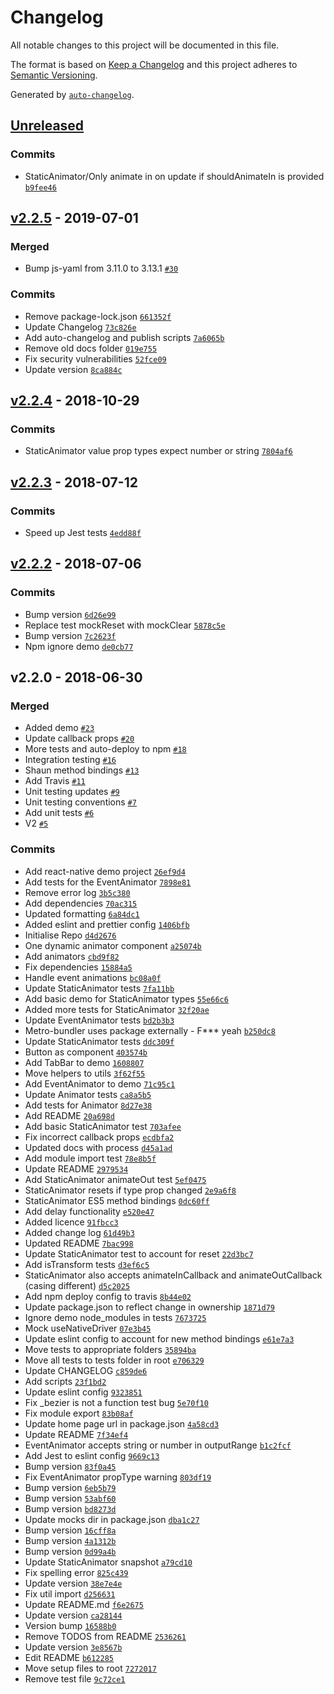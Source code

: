 # Changelog

All notable changes to this project will be documented in this file.

The format is based on [Keep a Changelog](http://keepachangelog.com/en/1.0.0/)
and this project adheres to [Semantic Versioning](http://semver.org/spec/v2.0.0.html).

Generated by [`auto-changelog`](https://github.com/CookPete/auto-changelog).

## [Unreleased](https://github.com/AuxStudio/react-native-simple-animators/compare/v2.2.5...HEAD)

### Commits

- StaticAnimator/Only animate in on update if shouldAnimateIn is provided [`b9fee46`](https://github.com/AuxStudio/react-native-simple-animators/commit/b9fee4687a6790071e3aac1ab188e61b5a012a3d)

## [v2.2.5](https://github.com/AuxStudio/react-native-simple-animators/compare/v2.2.4...v2.2.5) - 2019-07-01

### Merged

- Bump js-yaml from 3.11.0 to 3.13.1 [`#30`](https://github.com/AuxStudio/react-native-simple-animators/pull/30)

### Commits

- Remove package-lock.json [`661352f`](https://github.com/AuxStudio/react-native-simple-animators/commit/661352f7cd3415b8832ed0d9467ae039664da1a5)
- Update Changelog [`73c826e`](https://github.com/AuxStudio/react-native-simple-animators/commit/73c826ed45b7c6177a465c1b0fd60f4ce2297970)
- Add auto-changelog and publish scripts [`7a6065b`](https://github.com/AuxStudio/react-native-simple-animators/commit/7a6065b7157742ee4993c14db29690423f518b4f)
- Remove old docs folder [`019e755`](https://github.com/AuxStudio/react-native-simple-animators/commit/019e75512d3ac5b714e7f122b780af6a18a703c8)
- Fix security vulnerabilities [`52fce09`](https://github.com/AuxStudio/react-native-simple-animators/commit/52fce0909229d8192098e1765ed5083d4cf51e2e)
- Update version [`8ca884c`](https://github.com/AuxStudio/react-native-simple-animators/commit/8ca884c821ff468277a0b4e289866b9697b577c1)

## [v2.2.4](https://github.com/AuxStudio/react-native-simple-animators/compare/v2.2.3...v2.2.4) - 2018-10-29

### Commits

- StaticAnimator value prop types expect number or string [`7804af6`](https://github.com/AuxStudio/react-native-simple-animators/commit/7804af69c701d2ab13b034fd96925ddd70977e2c)

## [v2.2.3](https://github.com/AuxStudio/react-native-simple-animators/compare/v2.2.2...v2.2.3) - 2018-07-12

### Commits

- Speed up Jest tests [`4edd88f`](https://github.com/AuxStudio/react-native-simple-animators/commit/4edd88f14a91920451b20ad7b9664d63a4c8a821)

## [v2.2.2](https://github.com/AuxStudio/react-native-simple-animators/compare/v2.2.0...v2.2.2) - 2018-07-06

### Commits

- Bump version [`6d26e99`](https://github.com/AuxStudio/react-native-simple-animators/commit/6d26e99b303d9a78e446c99c6bc275973eda64d5)
- Replace test mockReset with mockClear [`5878c5e`](https://github.com/AuxStudio/react-native-simple-animators/commit/5878c5e74aad21d9e1b8066a366a66258659e4f3)
- Bump version [`7c2623f`](https://github.com/AuxStudio/react-native-simple-animators/commit/7c2623ffa119182cbd516336f6b9b9754f15057d)
- Npm ignore demo [`de0cb77`](https://github.com/AuxStudio/react-native-simple-animators/commit/de0cb779c084efe834b2a1dac00e43fd77a8d3ce)

## v2.2.0 - 2018-06-30

### Merged

- Added demo [`#23`](https://github.com/AuxStudio/react-native-simple-animators/pull/23)
- Update callback props [`#20`](https://github.com/AuxStudio/react-native-simple-animators/pull/20)
- More tests and auto-deploy to npm [`#18`](https://github.com/AuxStudio/react-native-simple-animators/pull/18)
- Integration testing [`#16`](https://github.com/AuxStudio/react-native-simple-animators/pull/16)
- Shaun method bindings [`#13`](https://github.com/AuxStudio/react-native-simple-animators/pull/13)
- Add Travis [`#11`](https://github.com/AuxStudio/react-native-simple-animators/pull/11)
- Unit testing updates [`#9`](https://github.com/AuxStudio/react-native-simple-animators/pull/9)
- Unit testing conventions [`#7`](https://github.com/AuxStudio/react-native-simple-animators/pull/7)
- Add unit tests [`#6`](https://github.com/AuxStudio/react-native-simple-animators/pull/6)
- V2 [`#5`](https://github.com/AuxStudio/react-native-simple-animators/pull/5)

### Commits

- Add react-native demo project [`26ef9d4`](https://github.com/AuxStudio/react-native-simple-animators/commit/26ef9d41caf95dd82100f6054ea3a0357124ff4e)
- Add tests for the EventAnimator [`7898e81`](https://github.com/AuxStudio/react-native-simple-animators/commit/7898e8137c8abc3e1dcc31c7733a354e316aca88)
- Remove error log [`3b5c380`](https://github.com/AuxStudio/react-native-simple-animators/commit/3b5c380056378ff14c9011ad8104cca81431aa8f)
- Add dependencies [`70ac315`](https://github.com/AuxStudio/react-native-simple-animators/commit/70ac315022fde98cec5ac5e28e26ec19849fd6b5)
- Updated formatting [`6a84dc1`](https://github.com/AuxStudio/react-native-simple-animators/commit/6a84dc17a272274817fae4c5a05d2d4cfb4c87f5)
- Added eslint and prettier config [`1406bfb`](https://github.com/AuxStudio/react-native-simple-animators/commit/1406bfb8f6c7b91ad1fd0328b819060db883799b)
- Initialise Repo [`d4d2676`](https://github.com/AuxStudio/react-native-simple-animators/commit/d4d2676bc998abf67bd28d60a53b1b9213dc8fd7)
- One dynamic animator component [`a25074b`](https://github.com/AuxStudio/react-native-simple-animators/commit/a25074bd9fdea14ff38ea435364ed756ee600ae6)
- Add animators [`cbd9f82`](https://github.com/AuxStudio/react-native-simple-animators/commit/cbd9f82000370dbfe2f141ca8fc62f6650ff42fc)
- Fix dependencies [`15884a5`](https://github.com/AuxStudio/react-native-simple-animators/commit/15884a503cd648d555e1c047c178a44f131ed91b)
- Handle event animations [`bc08a0f`](https://github.com/AuxStudio/react-native-simple-animators/commit/bc08a0fe2c5bd485417ad7d5704c527e29a664d1)
- Update StaticAnimator tests [`7fa11bb`](https://github.com/AuxStudio/react-native-simple-animators/commit/7fa11bbb7b5a0b62b028a94b82be37f8aa602bf5)
- Add basic demo for StaticAnimator types [`55e66c6`](https://github.com/AuxStudio/react-native-simple-animators/commit/55e66c63bf1b2c64b53ca09e2cb52a9b83950c6a)
- Added more tests for StaticAnimator [`32f20ae`](https://github.com/AuxStudio/react-native-simple-animators/commit/32f20ae3b33963115a47f50617eda909cdd429ef)
- Update EventAnimator tests [`bd2b3b3`](https://github.com/AuxStudio/react-native-simple-animators/commit/bd2b3b3a26b3d032b824fe26edf15fa6a49e80a8)
- Metro-bundler uses package externally - F*** yeah [`b250dc8`](https://github.com/AuxStudio/react-native-simple-animators/commit/b250dc8eaf079894b5dd69ce02c0c2ce9b7af347)
- Update StaticAnimator tests [`ddc309f`](https://github.com/AuxStudio/react-native-simple-animators/commit/ddc309fd57609a20a6737542cd61c16e9a4d38f0)
- Button as component [`403574b`](https://github.com/AuxStudio/react-native-simple-animators/commit/403574b2a8424bef3caf4c8b04bdf57860978503)
- Add TabBar to demo [`1608807`](https://github.com/AuxStudio/react-native-simple-animators/commit/1608807d6ef778a31c3d23a926301d59ede809b9)
- Move helpers to utils [`3f62f55`](https://github.com/AuxStudio/react-native-simple-animators/commit/3f62f5569449942c07c56eaa9bfcc18784982971)
- Add EventAnimator to demo [`71c95c1`](https://github.com/AuxStudio/react-native-simple-animators/commit/71c95c19e4fa255428601fc302e03fbc3d65b534)
- Update Animator tests [`ca8a5b5`](https://github.com/AuxStudio/react-native-simple-animators/commit/ca8a5b562eb33f8988870bdd8ece3a0079853f0c)
- Add tests for Animator [`8d27e38`](https://github.com/AuxStudio/react-native-simple-animators/commit/8d27e385dec4064a22763e862cda9de3a6d940d7)
- Add README [`20a698d`](https://github.com/AuxStudio/react-native-simple-animators/commit/20a698d0e7646e95f8caf4ac9ea20571b23d4820)
- Add basic StaticAnimator test [`703afee`](https://github.com/AuxStudio/react-native-simple-animators/commit/703afee8db606a204430b3e4c32d9dcb609769b0)
- Fix incorrect callback props [`ecdbfa2`](https://github.com/AuxStudio/react-native-simple-animators/commit/ecdbfa2c6267cadc664bdd0319315a7eb2cb020f)
- Updated docs with process [`d45a1ad`](https://github.com/AuxStudio/react-native-simple-animators/commit/d45a1ad68b989b9fda1999f24fba85fd9cb06678)
- Add module import test [`78e8b5f`](https://github.com/AuxStudio/react-native-simple-animators/commit/78e8b5f8553fc66397e8c1d5a6f28f9d6a520b6b)
- Update README [`2979534`](https://github.com/AuxStudio/react-native-simple-animators/commit/29795341325fa4f9c7629e80ce41d11549b7d34a)
- Add StaticAnimator animateOut test [`5ef0475`](https://github.com/AuxStudio/react-native-simple-animators/commit/5ef0475ef80636abba69e255214df96925e3bacc)
- StaticAnimator resets if type prop changed [`2e9a6f8`](https://github.com/AuxStudio/react-native-simple-animators/commit/2e9a6f8542ed64c34baefff0d5f54ee6a6853fe8)
- StaticAnimator ES5 method bindings [`0dc60ff`](https://github.com/AuxStudio/react-native-simple-animators/commit/0dc60ffd0b90e8d4170d7e40f5d2f2530763055b)
- Add delay functionality [`e520e47`](https://github.com/AuxStudio/react-native-simple-animators/commit/e520e4799e38771622012d88ee826205c862ef8f)
- Added licence [`91fbcc3`](https://github.com/AuxStudio/react-native-simple-animators/commit/91fbcc3d7204e2f51ce1e48014f81d4b7df7bea1)
- Added change log [`61d49b3`](https://github.com/AuxStudio/react-native-simple-animators/commit/61d49b3697c59a03b3b90ebbdd268634fdefe51b)
- Updated README [`7bac998`](https://github.com/AuxStudio/react-native-simple-animators/commit/7bac9987c0a3c433265b12a170f3201a86be8943)
- Update StaticAnimator test to account for reset [`22d3bc7`](https://github.com/AuxStudio/react-native-simple-animators/commit/22d3bc703a73bcce46e4fd7a5176ba11d791e330)
- Add isTransform tests [`d3ef6c5`](https://github.com/AuxStudio/react-native-simple-animators/commit/d3ef6c50f0d21664b0b8574c71a98c58ccd103ec)
- StaticAnimator also accepts animateInCallback and animateOutCallback (casing different) [`d5c2025`](https://github.com/AuxStudio/react-native-simple-animators/commit/d5c202558889cb7785323946e7d31acdbb0c7f51)
- Add npm deploy config to travis [`8b44e02`](https://github.com/AuxStudio/react-native-simple-animators/commit/8b44e0227e8ec1fb9ed830e71e1912d05f568c5e)
- Update package.json to reflect change in ownership [`1871d79`](https://github.com/AuxStudio/react-native-simple-animators/commit/1871d79f478f26946207ecaee58b2af5ab5b0c84)
- Ignore demo node_modules in tests [`7673725`](https://github.com/AuxStudio/react-native-simple-animators/commit/767372580dbfe3fa005acde7863df4348e1f91e6)
- Mock useNativeDriver [`07e3b45`](https://github.com/AuxStudio/react-native-simple-animators/commit/07e3b45b5f8622298470f340b466ea1d296da798)
- Update eslint config to account for new method bindings [`e61e7a3`](https://github.com/AuxStudio/react-native-simple-animators/commit/e61e7a3b2002067032077e7b7b429e66aeca8d3d)
- Move tests to appropriate folders [`35894ba`](https://github.com/AuxStudio/react-native-simple-animators/commit/35894babf6663c6da6083ff9e8f7440682154d21)
- Move all tests to tests folder in root [`e706329`](https://github.com/AuxStudio/react-native-simple-animators/commit/e706329a12891ba4c491439470f092b3291b5244)
- Update CHANGELOG [`c859de6`](https://github.com/AuxStudio/react-native-simple-animators/commit/c859de65eb1f7c2a961e7db487fae6cd02edffc3)
- Add scripts [`23f1bd2`](https://github.com/AuxStudio/react-native-simple-animators/commit/23f1bd2d88aa00f51a9cf0d3bc4cf6a9a88dbb26)
- Update eslint config [`9323851`](https://github.com/AuxStudio/react-native-simple-animators/commit/9323851c31d5bfe272dd6076ef62abfcb6f7c448)
- Fix _bezier is not a function test bug [`5e70f10`](https://github.com/AuxStudio/react-native-simple-animators/commit/5e70f100843adf79ddcbd33b906e5aeb19aeca30)
- Fix module export [`83b08af`](https://github.com/AuxStudio/react-native-simple-animators/commit/83b08af9f39221cc1d7a91678659835221df6368)
- Update home page url in package.json [`4a58cd3`](https://github.com/AuxStudio/react-native-simple-animators/commit/4a58cd3507a3ecc0b763630c5297c59e84e8f84d)
- Update README [`7f34ef4`](https://github.com/AuxStudio/react-native-simple-animators/commit/7f34ef4a82a2831dba768bd83219cf71b69f3553)
- EventAnimator accepts string or number in outputRange [`b1c2fcf`](https://github.com/AuxStudio/react-native-simple-animators/commit/b1c2fcfa3f07acf308b541a8ccea0ac1e6e32a07)
- Add Jest to eslint config [`9669c13`](https://github.com/AuxStudio/react-native-simple-animators/commit/9669c13884dcd45a83e71d4ea11a46cf10ab6d2e)
- Bump version [`83f0a45`](https://github.com/AuxStudio/react-native-simple-animators/commit/83f0a45fd74c7d78ed3fa908d67f5d06bab15e1b)
- Fix EventAnimator propType warning [`803df19`](https://github.com/AuxStudio/react-native-simple-animators/commit/803df19a56435b6aed9ac4dc0fe6309ed872393d)
- Bump version [`6eb5b79`](https://github.com/AuxStudio/react-native-simple-animators/commit/6eb5b79e9b8a655a3cec4cb2c7db9b3754913f7e)
- Bump version [`53abf60`](https://github.com/AuxStudio/react-native-simple-animators/commit/53abf60981fcaa05102f0ec0852ebe452290b20c)
- Bump version [`bd8273d`](https://github.com/AuxStudio/react-native-simple-animators/commit/bd8273dc8d5bf1f2eac77108597a9a9bcb579887)
- Update mocks dir in package.json [`dba1c27`](https://github.com/AuxStudio/react-native-simple-animators/commit/dba1c27f7c795baae68190c85c34d1060b40dd70)
- Bump version [`16cff8a`](https://github.com/AuxStudio/react-native-simple-animators/commit/16cff8a799e7eb4d1790de7f2ae8fff771958029)
- Bump version [`4a1312b`](https://github.com/AuxStudio/react-native-simple-animators/commit/4a1312b8b38db0167e941fc9bc4ce4ac17a6deaa)
- Bump version [`0d99a4b`](https://github.com/AuxStudio/react-native-simple-animators/commit/0d99a4bc76e51fe79c2f3dce4d1fffd87278d541)
- Update StaticAnimator snapshot [`a79cd10`](https://github.com/AuxStudio/react-native-simple-animators/commit/a79cd100649d8b4505f80aa32649c6c314496483)
- Fix spelling error [`825c439`](https://github.com/AuxStudio/react-native-simple-animators/commit/825c43921ca99d9db9c05b8c6a6ca70782c38a13)
- Update version [`38e7e4e`](https://github.com/AuxStudio/react-native-simple-animators/commit/38e7e4e99b4f7d77cffd2a22157292be2bb0fc0d)
- Fix util import [`d256631`](https://github.com/AuxStudio/react-native-simple-animators/commit/d25663139678880d282b9e979011aa0cb9f0f347)
- Update README.md [`f6e2675`](https://github.com/AuxStudio/react-native-simple-animators/commit/f6e2675c8ea1ead34b77f5541f03f0a62a42c42b)
- Update version [`ca28144`](https://github.com/AuxStudio/react-native-simple-animators/commit/ca281443ecb39d9fa559a1cb1761a9c155b3ac7c)
- Version bump [`16588b0`](https://github.com/AuxStudio/react-native-simple-animators/commit/16588b0899116083c5753fdf345d5bddbedf3355)
- Remove TODOS from README [`2536261`](https://github.com/AuxStudio/react-native-simple-animators/commit/25362611a68498a3b8e0448a0364e39c2de1ec1d)
- Update version [`3e8567b`](https://github.com/AuxStudio/react-native-simple-animators/commit/3e8567bde95f429ed78ab8b0985c4ceae452a6fa)
- Edit README [`b612285`](https://github.com/AuxStudio/react-native-simple-animators/commit/b6122857053a4b8062cdc72897ea094fdb58618f)
- Move setup files to root [`7272017`](https://github.com/AuxStudio/react-native-simple-animators/commit/72720178e7daa8686701289885f2305110779e48)
- Remove test file [`9c72ce1`](https://github.com/AuxStudio/react-native-simple-animators/commit/9c72ce193e1166791eb983c698f7efdc520a9853)
